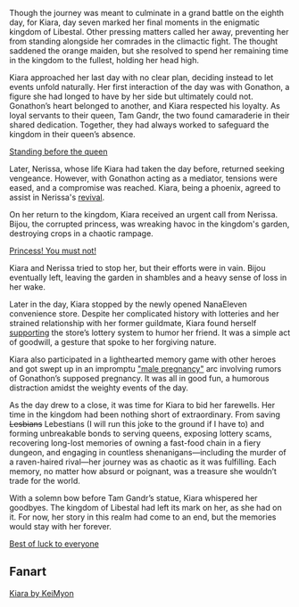 <!-- title: Takanashi Kiara -->
<!-- status: Alive -->

Though the journey was meant to culminate in a grand battle on the eighth day, for Kiara, day seven marked her final moments in the enigmatic kingdom of Libestal. Other pressing matters called her away, preventing her from standing alongside her comrades in the climactic fight. The thought saddened the orange maiden, but she resolved to spend her remaining time in the kingdom to the fullest, holding her head high.

Kiara approached her last day with no clear plan, deciding instead to let events unfold naturally. Her first interaction of the day was with Gonathon, a figure she had longed to have by her side but ultimately could not. Gonathon’s heart belonged to another, and Kiara respected his loyalty. As loyal servants to their queen, Tam Gandr, the two found camaraderie in their shared dedication. Together, they had always worked to safeguard the kingdom in their queen’s absence.

[Standing before the queen](#embed:https://www.youtube.com/live/lNIoudshEkQ?feature=shared&t=1468)

Later, Nerissa, whose life Kiara had taken the day before, returned seeking vengeance. However, with Gonathon acting as a mediator, tensions were eased, and a compromise was reached. Kiara, being a phoenix, agreed to assist in Nerissa's [revival](https://www.youtube.com/live/lNIoudshEkQ?feature=shared&t=4051).

On her return to the kingdom, Kiara received an urgent call from Nerissa. Bijou, the corrupted princess, was wreaking havoc in the kingdom's garden, destroying crops in a chaotic rampage.

[Princess! You must not!](#embed:https://www.youtube.com/embed/lNIoudshEkQ?si=ajv6J5vhEfVVJG5M&start=4343)

Kiara and Nerissa tried to stop her, but their efforts were in vain. Bijou eventually left, leaving the garden in shambles and a heavy sense of loss in her wake.

Later in the day, Kiara stopped by the newly opened NanaEleven convenience store. Despite her complicated history with lotteries and her strained relationship with her former guildmate, Kiara found herself [supporting](https://www.youtube.com/live/lNIoudshEkQ?feature=shared&t=6907) the store’s lottery system to humor her friend. It was a simple act of goodwill, a gesture that spoke to her forgiving nature.

Kiara also participated in a lighthearted memory game with other heroes and got swept up in an impromptu ["male pregnancy"](https://www.youtube.com/live/lNIoudshEkQ?feature=shared&t=8231) arc involving rumors of Gonathon’s supposed pregnancy. It was all in good fun, a humorous distraction amidst the weighty events of the day.

As the day drew to a close, it was time for Kiara to bid her farewells. Her time in the kingdom had been nothing short of extraordinary. From saving ~~Lesbians~~ Lebestians (I will run this joke to the ground if I have to) and forming unbreakable bonds to serving queens, exposing lottery scams, recovering long-lost memories of owning a fast-food chain in a fiery dungeon, and engaging in countless shenanigans—including the murder of a raven-haired rival—her journey was as chaotic as it was fulfilling. Each memory, no matter how absurd or poignant, was a treasure she wouldn’t trade for the world.

With a solemn bow before Tam Gandr’s statue, Kiara whispered her goodbyes. The kingdom of Libestal had left its mark on her, as she had on it. For now, her story in this realm had come to an end, but the memories would stay with her forever.

[Best of luck to everyone](#embed:https://www.youtube.com/live/lNIoudshEkQ?feature=shared&t=8978)

## Fanart

[Kiara by KeiMyon](https://x.com/kei_myon/status/1831699644038181321)
